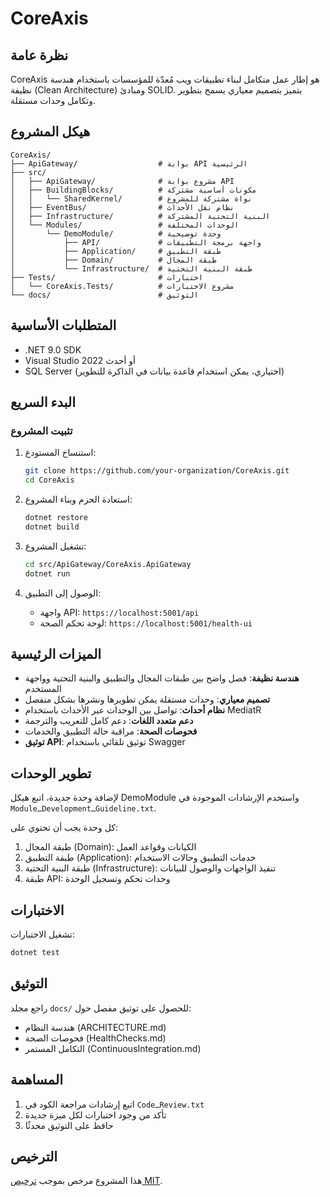 # CoreAxis

## نظرة عامة

CoreAxis هو إطار عمل متكامل لبناء تطبيقات ويب مُعدّة للمؤسسات باستخدام هندسة نظيفة (Clean Architecture) ومبادئ SOLID. يتميز بتصميم معياري يسمح بتطوير وتكامل وحدات مستقلة.

## هيكل المشروع

```
CoreAxis/
├── ApiGateway/                  # بوابة API الرئيسية
├── src/
│   ├── ApiGateway/              # مشروع بوابة API
│   ├── BuildingBlocks/          # مكونات أساسية مشتركة
│   │   └── SharedKernel/        # نواة مشتركة للمشروع
│   ├── EventBus/                # نظام نقل الأحداث
│   ├── Infrastructure/          # البنية التحتية المشتركة
│   └── Modules/                 # الوحدات المختلفة
│       └── DemoModule/          # وحدة توضيحية
│           ├── API/             # واجهة برمجة التطبيقات
│           ├── Application/     # طبقة التطبيق
│           ├── Domain/          # طبقة المجال
│           └── Infrastructure/  # طبقة البنية التحتية
├── Tests/                       # اختبارات
│   └── CoreAxis.Tests/          # مشروع الاختبارات
└── docs/                        # التوثيق
```

## المتطلبات الأساسية

- .NET 9.0 SDK
- Visual Studio 2022 أو أحدث
- SQL Server (اختياري، يمكن استخدام قاعدة بيانات في الذاكرة للتطوير)

## البدء السريع

### تثبيت المشروع

1. استنساخ المستودع:
   ```bash
   git clone https://github.com/your-organization/CoreAxis.git
   cd CoreAxis
   ```

2. استعادة الحزم وبناء المشروع:
   ```bash
   dotnet restore
   dotnet build
   ```

3. تشغيل المشروع:
   ```bash
   cd src/ApiGateway/CoreAxis.ApiGateway
   dotnet run
   ```

4. الوصول إلى التطبيق:
   - واجهة API: `https://localhost:5001/api`
   - لوحة تحكم الصحة: `https://localhost:5001/health-ui`

## الميزات الرئيسية

- **هندسة نظيفة**: فصل واضح بين طبقات المجال والتطبيق والبنية التحتية وواجهة المستخدم
- **تصميم معياري**: وحدات مستقلة يمكن تطويرها ونشرها بشكل منفصل
- **نظام أحداث**: تواصل بين الوحدات عبر الأحداث باستخدام MediatR
- **دعم متعدد اللغات**: دعم كامل للتعريب والترجمة
- **فحوصات الصحة**: مراقبة حالة التطبيق والخدمات
- **توثيق API**: توثيق تلقائي باستخدام Swagger

## تطوير الوحدات

لإضافة وحدة جديدة، اتبع هيكل DemoModule واستخدم الإرشادات الموجودة في `ModuleـDevelopmentـGuideline.txt`.

كل وحدة يجب أن تحتوي على:

1. طبقة المجال (Domain): الكيانات وقواعد العمل
2. طبقة التطبيق (Application): خدمات التطبيق وحالات الاستخدام
3. طبقة البنية التحتية (Infrastructure): تنفيذ الواجهات والوصول للبيانات
4. طبقة API: وحدات تحكم وتسجيل الوحدة

## الاختبارات

تشغيل الاختبارات:

```bash
dotnet test
```

## التوثيق

راجع مجلد `docs/` للحصول على توثيق مفصل حول:

- هندسة النظام (ARCHITECTURE.md)
- فحوصات الصحة (HealthChecks.md)
- التكامل المستمر (ContinuousIntegration.md)

## المساهمة

1. اتبع إرشادات مراجعة الكود في `CodeـReview.txt`
2. تأكد من وجود اختبارات لكل ميزة جديدة
3. حافظ على التوثيق محدثًا

## الترخيص

هذا المشروع مرخص بموجب [ترخيص MIT](LICENSE).